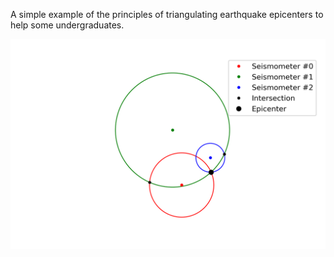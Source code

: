 A simple example of the principles of triangulating earthquake epicenters to help some undergraduates.

![Where did earth go shakey-bakey](https://raw.githubusercontent.com/TimNagle-McNaughton/Earthquake-trangulation/main/epicenter_example.png)
